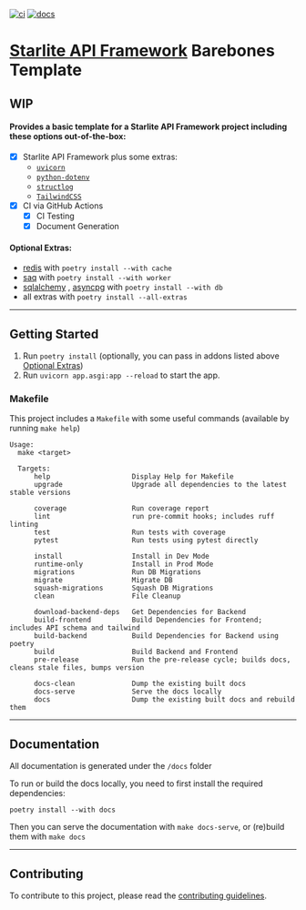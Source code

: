 [![ci](https://github.com/JacobCoffee/starlite-barebones-template/actions/workflows/ci.yml/badge.svg)](https://github.com/JacobCoffee/starlite-barebones-template/actions/workflows/ci.yml)
[![docs](https://github.com/JacobCoffee/starlite-barebones-template/actions/workflows/docs.yml/badge.svg)](https://github.com/JacobCoffee/starlite-barebones-template/actions/workflows/docs.yml)

# [Starlite API Framework](https://github.com/starlite-api/starlite) Barebones Template

## WIP

#### Provides a basic template for a Starlite API Framework project including these options out-of-the-box:
- [x] Starlite API Framework plus some extras:
    * [`uvicorn`](https://www.uvicorn.org/)
    * [`python-dotenv`](https://github.com/theskumar/python-dotenv)
    * [`structlog`](https://www.structlog.org/en/stable/)
    * [`TailwindCSS`](https://tailwindcss.com/)
- [x] CI via GitHub Actions
    - [x] CI Testing
    - [x] Document Generation

#### Optional Extras:
- [redis](https://redis.io/) with `poetry install --with cache`
- [saq](https://github.com/tobymao/saq/) with `poetry install --with worker`
- [sqlalchemy](https://www.sqlalchemy.org/) , [asyncpg](https://magicstack.github.io/asyncpg/) with `poetry install --with db`
- all extras with `poetry install --all-extras`

___

## Getting Started
1. Run `poetry install` (optionally, you can pass in addons listed above [Optional Extras](#optional-extras))
2. Run `uvicorn app.asgi:app --reload` to start the app.

### Makefile
This project includes a `Makefile` with some useful commands (available by running `make help`)

```shell
Usage:
  make <target>

  Targets:
      help                    Display Help for Makefile
      upgrade                 Upgrade all dependencies to the latest stable versions

      coverage                Run coverage report
      lint                    run pre-commit hooks; includes ruff linting
      test                    Run tests with coverage
      pytest                  Run tests using pytest directly

      install                 Install in Dev Mode
      runtime-only            Install in Prod Mode
      migrations              Run DB Migrations
      migrate                 Migrate DB
      squash-migrations       Squash DB Migrations
      clean                   File Cleanup

      download-backend-deps   Get Dependencies for Backend
      build-frontend          Build Dependencies for Frontend; includes API schema and tailwind
      build-backend           Build Dependencies for Backend using poetry
      build                   Build Backend and Frontend
      pre-release             Run the pre-release cycle; builds docs, cleans stale files, bumps version

      docs-clean              Dump the existing built docs
      docs-serve              Serve the docs locally
      docs                    Dump the existing built docs and rebuild them
```


___

## Documentation
All documentation is generated under the `/docs` folder

To run or build the docs locally, you need to first install the required dependencies:

`poetry install --with docs`

Then you can serve the documentation with `make docs-serve`, or (re)build them with `make docs`

___

## Contributing
To contribute to this project, please read the [contributing guidelines](CONTRIBUTING.md).
